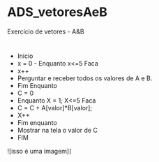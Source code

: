# ADS_vetoresAeB
Exercício de vetores - A&amp;B
#
 - Inicio
  - x = 0
               - Enquanto x<=5 Faca
   - x++
   - Perguntar e receber todos os valores de A e B.
 - Fim Enquanto
  - C = 0
  - Enquanto X = 1; X<=5 Faca
   - C = C + A[valor]*B[valor];
   - X++
 - Fim enquanto
  - Mostrar na tela o valor de C
- FIM

![isso é uma imagem](

